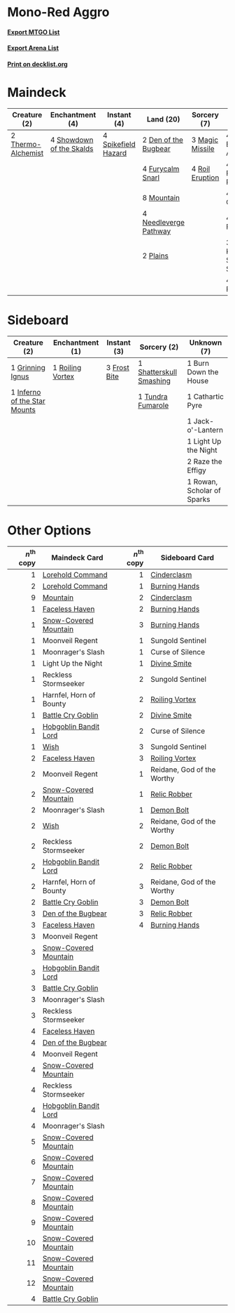 # Mono-Red Aggro

#### [Export MTGO List](../collection/Mono-Red%20Aggro/Mono-Red%20Aggro.txt)
#### [Export Arena List](../collection/Mono-Red%20Aggro/Mono-Red%20Aggro_arena.txt)
#### [Print on decklist.org](http://decklist.org/?deckmain=4%09Bloodthirsty%20Adversary%0A2%09Den%20of%20the%20Bugbear%0A4%09Falkenrath%20Pit%20Fighter%0A4%09Flame%20Channeler%0A4%09Furycalm%20Snarl%0A3%09Magic%20Missile%0A8%09Mountain%0A4%09Needleverge%20Pathway%0A2%09Plains%0A4%09Play%20with%20Fire%0A3%09Rem%20Karolus,%20Stalwart%20Slayer%0A4%09Roil%20Eruption%0A4%09Sacred%20Fire%0A4%09Showdown%20of%20the%20Skalds%0A4%09Spikefield%20Hazard%0A2%09Thermo-Alchemist&deckside=1%09Burn%20Down%20the%20House%0A1%09Cathartic%20Pyre%0A3%09Frost%20Bite%0A1%09Grinning%20Ignus%0A1%09Inferno%20of%20the%20Star%20Mounts%0A1%09Jack-o'-Lantern%0A1%09Light%20Up%20the%20Night%0A2%09Raze%20the%20Effigy%0A1%09Roiling%20Vortex%0A1%09Rowan,%20Scholar%20of%20Sparks%0A1%09Shatterskull%20Smashing%0A1%09Tundra%20Fumarole)
# Maindeck

|                                        Creature (2)                                         |                                          Enchantment (4)                                          |                                         Instant (4)                                          |                                           Land (20)                                            |                                       Sorcery (7)                                        |         Unknown (23)         |
|---------------------------------------------------------------------------------------------|---------------------------------------------------------------------------------------------------|----------------------------------------------------------------------------------------------|------------------------------------------------------------------------------------------------|------------------------------------------------------------------------------------------|------------------------------|
|2 [Thermo-Alchemist](http://gatherer.wizards.com/Pages/Card/Details.aspx?multiverseid=414447)|4 [Showdown of the Skalds](http://gatherer.wizards.com/Pages/Card/Details.aspx?multiverseid=503845)|4 [Spikefield Hazard](http://gatherer.wizards.com/Pages/Card/Details.aspx?multiverseid=491809)|2 [Den of the Bugbear](http://gatherer.wizards.com/Pages/Card/Details.aspx?multiverseid=527541) |3 [Magic Missile](http://gatherer.wizards.com/Pages/Card/Details.aspx?multiverseid=527441)|4 Bloodthirsty Adversary      |
|                                                                                             |                                                                                                   |                                                                                              |4 [Furycalm Snarl](http://gatherer.wizards.com/Pages/Card/Details.aspx?multiverseid=513758)     |4 [Roil Eruption](http://gatherer.wizards.com/Pages/Card/Details.aspx?multiverseid=491796)|4 Falkenrath Pit Fighter      |
|                                                                                             |                                                                                                   |                                                                                              |8 [Mountain](http://gatherer.wizards.com/Pages/Card/Details.aspx?multiverseid=439859)           |                                                                                          |4 Flame Channeler             |
|                                                                                             |                                                                                                   |                                                                                              |4 [Needleverge Pathway](http://gatherer.wizards.com/Pages/Card/Details.aspx?multiverseid=491918)|                                                                                          |4 Play with Fire              |
|                                                                                             |                                                                                                   |                                                                                              |2 [Plains](http://gatherer.wizards.com/Pages/Card/Details.aspx?multiverseid=439856)             |                                                                                          |3 Rem Karolus, Stalwart Slayer|
|                                                                                             |                                                                                                   |                                                                                              |                                                                                                |                                                                                          |4 Sacred Fire                 |


# Sideboard

|                                             Creature (2)                                              |                                      Enchantment (1)                                      |                                      Instant (3)                                      |                                           Sorcery (2)                                            |       Unknown (7)        |
|-------------------------------------------------------------------------------------------------------|-------------------------------------------------------------------------------------------|---------------------------------------------------------------------------------------|--------------------------------------------------------------------------------------------------|--------------------------|
|1 [Grinning Ignus](http://gatherer.wizards.com/Pages/Card/Details.aspx?multiverseid=136040)            |1 [Roiling Vortex](http://gatherer.wizards.com/Pages/Card/Details.aspx?multiverseid=491797)|3 [Frost Bite](http://gatherer.wizards.com/Pages/Card/Details.aspx?multiverseid=503750)|1 [Shatterskull Smashing](http://gatherer.wizards.com/Pages/Card/Details.aspx?multiverseid=491802)|1 Burn Down the House     |
|1 [Inferno of the Star Mounts](http://gatherer.wizards.com/Pages/Card/Details.aspx?multiverseid=527438)|                                                                                           |                                                                                       |1 [Tundra Fumarole](http://gatherer.wizards.com/Pages/Card/Details.aspx?multiverseid=503769)      |1 Cathartic Pyre          |
|                                                                                                       |                                                                                           |                                                                                       |                                                                                                  |1 Jack-o'-Lantern         |
|                                                                                                       |                                                                                           |                                                                                       |                                                                                                  |1 Light Up the Night      |
|                                                                                                       |                                                                                           |                                                                                       |                                                                                                  |2 Raze the Effigy         |
|                                                                                                       |                                                                                           |                                                                                       |                                                                                                  |1 Rowan, Scholar of Sparks|


# Other Options

|*n*<sup>th</sup> copy|                                         Maindeck Card                                          |*n*<sup>th</sup> copy|                                     Sideboard Card                                      |
|--------------------:|------------------------------------------------------------------------------------------------|--------------------:|-----------------------------------------------------------------------------------------|
|                    1|[Lorehold Command](http://gatherer.wizards.com/Pages/Card/Details.aspx?multiverseid=513691)     |                    1|[Cinderclasm](http://gatherer.wizards.com/Pages/Card/Details.aspx?multiverseid=491776)   |
|                    2|[Lorehold Command](http://gatherer.wizards.com/Pages/Card/Details.aspx?multiverseid=513691)     |                    1|[Burning Hands](http://gatherer.wizards.com/Pages/Card/Details.aspx?multiverseid=527422) |
|                    9|[Mountain](http://gatherer.wizards.com/Pages/Card/Details.aspx?multiverseid=439859)             |                    2|[Cinderclasm](http://gatherer.wizards.com/Pages/Card/Details.aspx?multiverseid=491776)   |
|                    1|[Faceless Haven](http://gatherer.wizards.com/Pages/Card/Details.aspx?multiverseid=503874)       |                    2|[Burning Hands](http://gatherer.wizards.com/Pages/Card/Details.aspx?multiverseid=527422) |
|                    1|[Snow-Covered Mountain](http://gatherer.wizards.com/Pages/Card/Details.aspx?multiverseid=121233)|                    3|[Burning Hands](http://gatherer.wizards.com/Pages/Card/Details.aspx?multiverseid=527422) |
|                    1|Moonveil Regent                                                                                 |                    1|Sungold Sentinel                                                                         |
|                    1|Moonrager's Slash                                                                               |                    1|Curse of Silence                                                                         |
|                    1|Light Up the Night                                                                              |                    1|[Divine Smite](http://gatherer.wizards.com/Pages/Card/Details.aspx?multiverseid=527299)  |
|                    1|Reckless Stormseeker                                                                            |                    2|Sungold Sentinel                                                                         |
|                    1|Harnfel, Horn of Bounty                                                                         |                    2|[Roiling Vortex](http://gatherer.wizards.com/Pages/Card/Details.aspx?multiverseid=491797)|
|                    1|[Battle Cry Goblin](http://gatherer.wizards.com/Pages/Card/Details.aspx?multiverseid=527419)    |                    2|[Divine Smite](http://gatherer.wizards.com/Pages/Card/Details.aspx?multiverseid=527299)  |
|                    1|[Hobgoblin Bandit Lord](http://gatherer.wizards.com/Pages/Card/Details.aspx?multiverseid=527434)|                    2|Curse of Silence                                                                         |
|                    1|[Wish](http://gatherer.wizards.com/Pages/Card/Details.aspx?multiverseid=527453)                 |                    3|Sungold Sentinel                                                                         |
|                    2|[Faceless Haven](http://gatherer.wizards.com/Pages/Card/Details.aspx?multiverseid=503874)       |                    3|[Roiling Vortex](http://gatherer.wizards.com/Pages/Card/Details.aspx?multiverseid=491797)|
|                    2|Moonveil Regent                                                                                 |                    1|Reidane, God of the Worthy                                                               |
|                    2|[Snow-Covered Mountain](http://gatherer.wizards.com/Pages/Card/Details.aspx?multiverseid=121233)|                    1|[Relic Robber](http://gatherer.wizards.com/Pages/Card/Details.aspx?multiverseid=491794)  |
|                    2|Moonrager's Slash                                                                               |                    1|[Demon Bolt](http://gatherer.wizards.com/Pages/Card/Details.aspx?multiverseid=503741)    |
|                    2|[Wish](http://gatherer.wizards.com/Pages/Card/Details.aspx?multiverseid=527453)                 |                    2|Reidane, God of the Worthy                                                               |
|                    2|Reckless Stormseeker                                                                            |                    2|[Demon Bolt](http://gatherer.wizards.com/Pages/Card/Details.aspx?multiverseid=503741)    |
|                    2|[Hobgoblin Bandit Lord](http://gatherer.wizards.com/Pages/Card/Details.aspx?multiverseid=527434)|                    2|[Relic Robber](http://gatherer.wizards.com/Pages/Card/Details.aspx?multiverseid=491794)  |
|                    2|Harnfel, Horn of Bounty                                                                         |                    3|Reidane, God of the Worthy                                                               |
|                    2|[Battle Cry Goblin](http://gatherer.wizards.com/Pages/Card/Details.aspx?multiverseid=527419)    |                    3|[Demon Bolt](http://gatherer.wizards.com/Pages/Card/Details.aspx?multiverseid=503741)    |
|                    3|[Den of the Bugbear](http://gatherer.wizards.com/Pages/Card/Details.aspx?multiverseid=527541)   |                    3|[Relic Robber](http://gatherer.wizards.com/Pages/Card/Details.aspx?multiverseid=491794)  |
|                    3|[Faceless Haven](http://gatherer.wizards.com/Pages/Card/Details.aspx?multiverseid=503874)       |                    4|[Burning Hands](http://gatherer.wizards.com/Pages/Card/Details.aspx?multiverseid=527422) |
|                    3|Moonveil Regent                                                                                 |                     |                                                                                         |
|                    3|[Snow-Covered Mountain](http://gatherer.wizards.com/Pages/Card/Details.aspx?multiverseid=121233)|                     |                                                                                         |
|                    3|[Hobgoblin Bandit Lord](http://gatherer.wizards.com/Pages/Card/Details.aspx?multiverseid=527434)|                     |                                                                                         |
|                    3|[Battle Cry Goblin](http://gatherer.wizards.com/Pages/Card/Details.aspx?multiverseid=527419)    |                     |                                                                                         |
|                    3|Moonrager's Slash                                                                               |                     |                                                                                         |
|                    3|Reckless Stormseeker                                                                            |                     |                                                                                         |
|                    4|[Faceless Haven](http://gatherer.wizards.com/Pages/Card/Details.aspx?multiverseid=503874)       |                     |                                                                                         |
|                    4|[Den of the Bugbear](http://gatherer.wizards.com/Pages/Card/Details.aspx?multiverseid=527541)   |                     |                                                                                         |
|                    4|Moonveil Regent                                                                                 |                     |                                                                                         |
|                    4|[Snow-Covered Mountain](http://gatherer.wizards.com/Pages/Card/Details.aspx?multiverseid=121233)|                     |                                                                                         |
|                    4|Reckless Stormseeker                                                                            |                     |                                                                                         |
|                    4|[Hobgoblin Bandit Lord](http://gatherer.wizards.com/Pages/Card/Details.aspx?multiverseid=527434)|                     |                                                                                         |
|                    4|Moonrager's Slash                                                                               |                     |                                                                                         |
|                    5|[Snow-Covered Mountain](http://gatherer.wizards.com/Pages/Card/Details.aspx?multiverseid=121233)|                     |                                                                                         |
|                    6|[Snow-Covered Mountain](http://gatherer.wizards.com/Pages/Card/Details.aspx?multiverseid=121233)|                     |                                                                                         |
|                    7|[Snow-Covered Mountain](http://gatherer.wizards.com/Pages/Card/Details.aspx?multiverseid=121233)|                     |                                                                                         |
|                    8|[Snow-Covered Mountain](http://gatherer.wizards.com/Pages/Card/Details.aspx?multiverseid=121233)|                     |                                                                                         |
|                    9|[Snow-Covered Mountain](http://gatherer.wizards.com/Pages/Card/Details.aspx?multiverseid=121233)|                     |                                                                                         |
|                   10|[Snow-Covered Mountain](http://gatherer.wizards.com/Pages/Card/Details.aspx?multiverseid=121233)|                     |                                                                                         |
|                   11|[Snow-Covered Mountain](http://gatherer.wizards.com/Pages/Card/Details.aspx?multiverseid=121233)|                     |                                                                                         |
|                   12|[Snow-Covered Mountain](http://gatherer.wizards.com/Pages/Card/Details.aspx?multiverseid=121233)|                     |                                                                                         |
|                    4|[Battle Cry Goblin](http://gatherer.wizards.com/Pages/Card/Details.aspx?multiverseid=527419)    |                     |                                                                                         |

